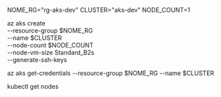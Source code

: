 NOME_RG="rg-aks-dev"
CLUSTER="aks-dev"
NODE_COUNT=1

az aks create \
  --resource-group $NOME_RG \
  --name $CLUSTER \
  --node-count $NODE_COUNT \
  --node-vm-size Standard_B2s \
  --generate-ssh-keys


  az aks get-credentials --resource-group $NOME_RG --name $CLUSTER

  kubectl get nodes

  